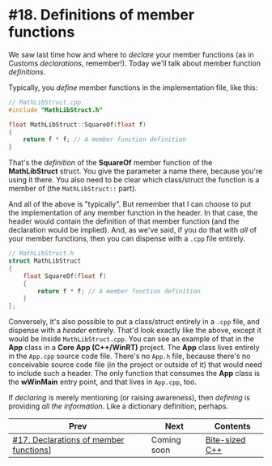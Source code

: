 # #18. Definitions of member functions

We saw last time how and where to *declare* your member functions (as in Customs *declarations*, remember!). Today we'll talk about member function *definitions*.

Typically, you *define* member functions in the implementation file, like this:

```cpp
// MathLibStruct.cpp
#include "MathLibStruct.h"

float MathLibStruct::SquareOf(float f)
{
    return f * f; // A member function definition
}
```

That's the *definition* of the **SquareOf** member function of the **MathLibStruct** struct. You give the parameter a name there, because you're using it there. You also need to be clear which class/struct the function is a member of (the `MathLibStruct::` part).

And all of the above is "typically". But remember that I can choose to put the implementation of any member function in the header. In that case, the header would contain the definition of that member function (and the declaration would be implied). And, as we've said, if you do that with *all* of your member functions, then you can dispense with a `.cpp` file entirely.

```cpp
// MathLibStruct.h
struct MathLibStruct
{
    float SquareOf(float f)
    {
        return f * f; // A member function definition
    }
};
```

Conversely, it's also possible to put a class/struct entirely in a `.cpp` file, and dispense with a *header* entirely. That'd look exactly like the above, except it would be inside `MathLibStruct.cpp`. You can see an example of that in the **App** class in a **Core App (C++/WinRT)** project. The **App** class lives entirely in the `App.cpp` source code file. There's no `App.h` file, because there's no conceivable source code file (in the project or outside of it) that would need to include such a header. The only function that consumes the **App** class is the **wWinMain** entry point, and that lives in `App.cpp`, too.

If *declaring* is merely mentioning (or raising awareness), then *defining* is providing *all the information*. Like a dictionary definition, perhaps.

|Prev|Next|Contents|
|-|-|-|
|[#17. Declarations of member functions](017.md)]|Coming soon|[Bite-sized C++](../README.md)|
